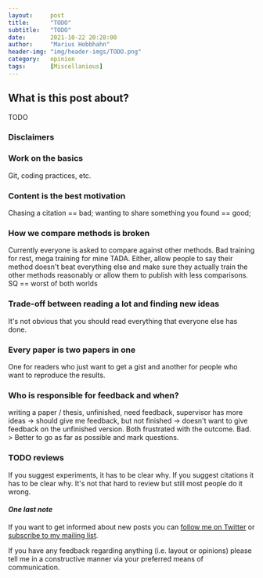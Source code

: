 ```yaml
---
layout:     post
title:      "TODO"
subtitle:   "TODO"
date:       2021-10-22 20:28:00
author:     "Marius Hobbhahn"
header-img: "img/header-imgs/TODO.png"
category:   opinion
tags:       [Miscellanious]
---
```


## **What is this post about?**

TODO

### Disclaimers


### Work on the basics

Git, coding practices, etc. 

### Content is the best motivation

Chasing a citation == bad; wanting to share something you found == good; 

### How we compare methods is broken

Currently everyone is asked to compare against other methods. Bad training for rest, mega training for mine TADA. Either, allow people to say their method doesn't beat everything else and make sure they actually train the other methods reasonably or allow them to publish with less comparisons. SQ == worst of both worlds

### Trade-off between reading a lot and finding new ideas

It's not obvious that you should read everything that everyone else has done. 

### Every paper is two papers in one

One for readers who just want to get a gist and another for people who want to reproduce the results. 

### Who is responsible for feedback and when?

writing a paper / thesis, unfinished, need feedback, supervisor has more ideas -> should give me feedback, but not finished -> doesn't want to give feedback on the unfinished version. 
Both frustrated with the outcome. Bad. > Better to go as far as possible and mark questions. 

### TODO reviews

If you suggest experiments, it has to be clear why. If you suggest citations it has to be clear why. It's not that hard to review but still most people do it wrong. 

#### ***One last note***

If you want to get informed about new posts you can <a href='https://twitter.com/MariusHobbhahn'>follow me on Twitter</a> or <a href='http://www.mariushobbhahn.com/subscribe/'>subscribe to my mailing list</a>.

If you have any feedback regarding anything (i.e. layout or opinions) please tell me in a constructive manner via your preferred means of communication.
